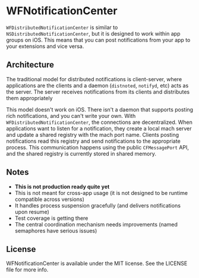 # WFNotificationCenter

`WFDistributedNotificationCenter` is similar to `NSDistributedNotificationCenter`, but it is designed to work within app groups on iOS. This means that you can post notifications from your app to your extensions and vice versa.

## Architecture

The traditional model for distributed notifications is client-server, where applications are the clients and a daemon (`distnoted`, `notifyd`, etc) acts as the server. The server receives notifications from its clients and distributes them appropriately

This model doesn't work on iOS. There isn't a daemon that supports posting rich notifications, and you can't write your own. With `WFDistributedNotificationCenter`, the connections are decentralized. When applications want to listen for a notification, they create a local mach server and update a shared registry with the mach port name. Clients posting notifications read this registry and send notifications to the appropriate process. This communication happens using the public `CFMessagePort` API, and the shared registry is currently stored in shared memory.

## Notes

- **This is not production ready quite yet**
- This is not meant for cross-app usage (it is not designed to be runtime compatible across versions)
- It handles process suspension gracefully (and delivers notifications upon resume)
- Test coverage is getting there
- The central coordination mechanism needs improvements (named semaphores have serious issues)

## License

WFNotificationCenter is available under the MIT license. See the LICENSE file for more info.
